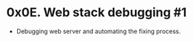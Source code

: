 0x0E. Web stack debugging #1
============================
+ Debugging web server and automating the fixing process.
